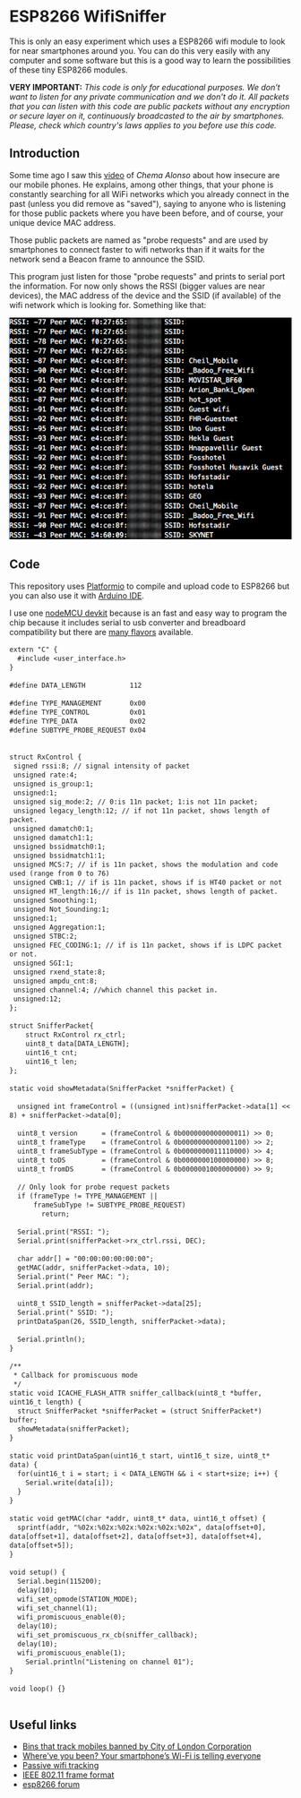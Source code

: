 # ESP8266 WifiSniffer

This is only an easy experiment which uses a ESP8266 wifi module to look for near smartphones around you. You can do this very easily with any computer and some software but this is a good way to learn the possibilities of these tiny ESP8266 modules.

**VERY IMPORTANT:** *This code is only for educational purposes. We don’t want to listen for any private communication and we don't do it. All packets that you can listen with this code are public packets without any encryption or secure layer on it, continuously broadcasted to the air by smartphones. Please, check which country's laws applies to you before use this code.*

## Introduction

Some time ago I saw this [video](https://youtu.be/DbqkBAjId_U?t=405) of *Chema Alonso* about how insecure are our mobile phones. He explains, among other things, that your phone is constantly searching for all WiFi networks which you already connect  in the past (unless you did remove as "saved"), saying to anyone who is listening for those public packets where you have been before, and of course, your unique device MAC address.

Those public packets are named as "probe requests" and are used by smartphones to connect faster to wifi networks than if it waits for the network send a Beacon frame to announce the SSID.

This program just listen for those "probe requests" and prints to serial port the information. For now only shows the RSSI (bigger values are near devices), the MAC address of the device and the SSID (if available) of the wifi network which is looking for. Something like that:

![](doc/capture.jpg)

## Code  

This repository uses [Platformio](http://platformio.org/platformio-ide) to compile and upload code to ESP8266 but you can also use it with [Arduino IDE](https://github.com/esp8266/Arduino#installing-with-boards-manager).

I use one [nodeMCU devkit](https://github.com/nodemcu/nodemcu-devkit) because is an fast and easy way to program the chip because it includes serial to usb converter and breadboard compatibility but there are [many flavors](http://www.esp8266.com/wiki/doku.php?id=esp8266-module-family) available.


```
extern "C" {
  #include <user_interface.h>
}

#define DATA_LENGTH           112

#define TYPE_MANAGEMENT       0x00
#define TYPE_CONTROL          0x01
#define TYPE_DATA             0x02
#define SUBTYPE_PROBE_REQUEST 0x04


struct RxControl {
 signed rssi:8; // signal intensity of packet
 unsigned rate:4;
 unsigned is_group:1;
 unsigned:1;
 unsigned sig_mode:2; // 0:is 11n packet; 1:is not 11n packet;
 unsigned legacy_length:12; // if not 11n packet, shows length of packet.
 unsigned damatch0:1;
 unsigned damatch1:1;
 unsigned bssidmatch0:1;
 unsigned bssidmatch1:1;
 unsigned MCS:7; // if is 11n packet, shows the modulation and code used (range from 0 to 76)
 unsigned CWB:1; // if is 11n packet, shows if is HT40 packet or not
 unsigned HT_length:16;// if is 11n packet, shows length of packet.
 unsigned Smoothing:1;
 unsigned Not_Sounding:1;
 unsigned:1;
 unsigned Aggregation:1;
 unsigned STBC:2;
 unsigned FEC_CODING:1; // if is 11n packet, shows if is LDPC packet or not.
 unsigned SGI:1;
 unsigned rxend_state:8;
 unsigned ampdu_cnt:8;
 unsigned channel:4; //which channel this packet in.
 unsigned:12;
};

struct SnifferPacket{
    struct RxControl rx_ctrl;
    uint8_t data[DATA_LENGTH];
    uint16_t cnt;
    uint16_t len;
};

static void showMetadata(SnifferPacket *snifferPacket) {

  unsigned int frameControl = ((unsigned int)snifferPacket->data[1] << 8) + snifferPacket->data[0];

  uint8_t version      = (frameControl & 0b0000000000000011) >> 0;
  uint8_t frameType    = (frameControl & 0b0000000000001100) >> 2;
  uint8_t frameSubType = (frameControl & 0b0000000011110000) >> 4;
  uint8_t toDS         = (frameControl & 0b0000000100000000) >> 8;
  uint8_t fromDS       = (frameControl & 0b0000001000000000) >> 9;

  // Only look for probe request packets
  if (frameType != TYPE_MANAGEMENT ||
      frameSubType != SUBTYPE_PROBE_REQUEST)
        return;

  Serial.print("RSSI: ");
  Serial.print(snifferPacket->rx_ctrl.rssi, DEC);

  char addr[] = "00:00:00:00:00:00";
  getMAC(addr, snifferPacket->data, 10);
  Serial.print(" Peer MAC: ");
  Serial.print(addr);

  uint8_t SSID_length = snifferPacket->data[25];
  Serial.print(" SSID: ");
  printDataSpan(26, SSID_length, snifferPacket->data);

  Serial.println();
}

/**
 * Callback for promiscuous mode
 */
static void ICACHE_FLASH_ATTR sniffer_callback(uint8_t *buffer, uint16_t length) {
  struct SnifferPacket *snifferPacket = (struct SnifferPacket*) buffer;
  showMetadata(snifferPacket);
}

static void printDataSpan(uint16_t start, uint16_t size, uint8_t* data) {
  for(uint16_t i = start; i < DATA_LENGTH && i < start+size; i++) {
    Serial.write(data[i]);
  }
}

static void getMAC(char *addr, uint8_t* data, uint16_t offset) {
  sprintf(addr, "%02x:%02x:%02x:%02x:%02x:%02x", data[offset+0], data[offset+1], data[offset+2], data[offset+3], data[offset+4], data[offset+5]);
}

void setup() {
  Serial.begin(115200);
  delay(10);
  wifi_set_opmode(STATION_MODE);
  wifi_set_channel(1);
  wifi_promiscuous_enable(0);
  delay(10);
  wifi_set_promiscuous_rx_cb(sniffer_callback);
  delay(10);
  wifi_promiscuous_enable(1);
	Serial.println("Listening on channel 01");
}

void loop() {}


```

## Useful links

- [Bins that track mobiles banned by City of London Corporation](http://www.telegraph.co.uk/technology/news/10237811/Bins-that-track-mobiles-banned-by-City-of-London-Corporation.html)
- [Where’ve you been? Your smartphone’s Wi-Fi is telling everyone](http://arstechnica.com/information-technology/2014/11/where-have-you-been-your-smartphones-wi-fi-is-telling-everyone/)
- [Passive wifi tracking](http://edwardkeeble.com/2014/02/passive-wifi-tracking/)
- [IEEE 802.11 frame format](http://www.studioreti.it/slide/802-11-Frame_E_C.pdf)
- [esp8266 forum](http://www.esp8266.com/viewtopic.php?f=6&t=1589)
